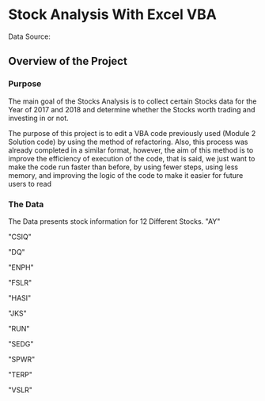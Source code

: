 # Stock Analysis With Excel VBA

Data Source: 

## Overview of the Project

### Purpose 

The main goal of the Stocks Analysis is to collect certain Stocks data for the Year of 2017 and 2018 and determine whether the Stocks worth trading and investing in or not.

The purpose of this project is to edit a VBA code previously used (Module 2 Solution code) by using the method of refactoring. Also, this process was already completed in a similar format, however, the aim of this method is to improve the efficiency of execution of the code, that is said, we just want to make the code run faster than before, by using fewer steps, using less memory, and improving the logic of the code to make it easier for future users to read

### The Data

The Data presents stock information for 12 Different Stocks.
"AY"

"CSIQ"

"DQ"

"ENPH"

"FSLR"

"HASI"

"JKS"

"RUN"

"SEDG"

"SPWR"

"TERP"

"VSLR"
